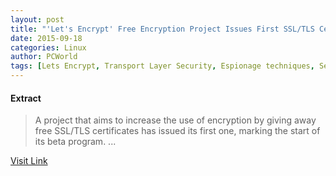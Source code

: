 ```yaml
---
layout: post
title: "'Let's Encrypt' Free Encryption Project Issues First SSL/TLS Certificate"
date: 2015-09-18
categories: Linux
author: PCWorld
tags: [Lets Encrypt, Transport Layer Security, Espionage techniques, Security engineering, Internet, Information Age, Information governance, Cybercrime, Application layer protocols, E-commerce, Computer network security, Information technology management, Cryptography, Internet protocols, Crime prevention, Internet Standards, Computer networking, Security technology, Internet security, Software, Cryptographic protocols, Telecommunications, Digital technology, Military communications, Secrecy, Technology, Web development, Information technology, Applications of cryptography, Web applications, Digital media, Digital rights, World Wide Web, Computing, Secure communication, Computer security, Cyberwarfare, Cyberspace]
---
```





#### Extract
>A project that aims to increase the use of encryption by giving away free SSL/TLS certificates has issued its first one, marking the start of its beta program....



[Visit Link](https://www.linux.com/news/software/applications/853446-lets-encrypt-free-encryption-project-issues-first-ssltls-certificate/)


